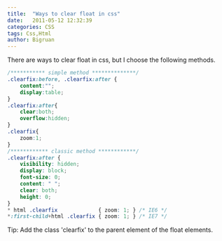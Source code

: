 ```yaml
---
title:  "Ways to clear float in css"
date:   2011-05-12 12:32:39
categories: CSS
tags: Css,Html
author: Bigruan
---
```


There are ways to clear float in css, but I choose the following methods.

```css
/*********** simple method **************/
.clearfix:before, .clearfix:after {
    content:"";
    display:table;
}
.clearfix:after{
    clear:both;
    overflow:hidden;
}
.clearfix{
    zoom:1;
}
/************ classic method ************/
.clearfix:after {
    visibility: hidden;
    display: block;
    font-size: 0;
    content: " ";
    clear: both;
    height: 0;
}
* html .clearfix             { zoom: 1; } /* IE6 */
*:first-child+html .clearfix { zoom: 1; } /* IE7 */
```

Tip: Add the class 'clearfix' to the parent element of the float elements.
